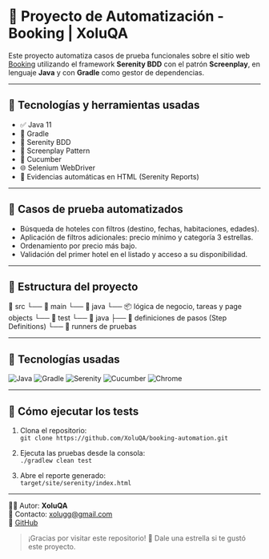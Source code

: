 # 🧪 Proyecto de Automatización - Booking | XoluQA

Este proyecto automatiza casos de prueba funcionales sobre el sitio web [Booking](https://www.booking.com/) utilizando el framework **Serenity BDD** con el patrón **Screenplay**, en lenguaje **Java** y con **Gradle** como gestor de dependencias.

---

## 🚀 Tecnologías y herramientas usadas

- ✅ Java 11  
- 🔧 Gradle  
- 🎯 Serenity BDD  
- 🧠 Screenplay Pattern  
- 🥒 Cucumber  
- 🌐 Selenium WebDriver  
- 📄 Evidencias automáticas en HTML (Serenity Reports)  

---

## 📄 Casos de prueba automatizados

- Búsqueda de hoteles con filtros (destino, fechas, habitaciones, edades).  
- Aplicación de filtros adicionales: precio mínimo y categoría 3 estrellas.  
- Ordenamiento por precio más bajo.  
- Validación del primer hotel en el listado y acceso a su disponibilidad.

---

## 📁 Estructura del proyecto

📁 src
└── 📁 main
└── 📁 java
└── 📦 lógica de negocio, tareas y page objects
└── 📁 test
└── 📁 java
├── 🥒 definiciones de pasos (Step Definitions)
└── 🧪 runners de pruebas


---

## 🔧 Tecnologías usadas

![Java](https://img.shields.io/badge/Java-ED8B00?style=for-the-badge&logo=java&logoColor=white)
![Gradle](https://img.shields.io/badge/Gradle-02303A?style=for-the-badge&logo=gradle&logoColor=white)
![Serenity](https://img.shields.io/badge/SerenityBDD-03C75A?style=for-the-badge)
![Cucumber](https://img.shields.io/badge/Cucumber-23D96C?style=for-the-badge&logo=cucumber&logoColor=white)
![Chrome](https://img.shields.io/badge/Chrome-4285F4?style=for-the-badge&logo=google-chrome&logoColor=white)

---

## 🧪 Cómo ejecutar los tests

1. Clona el repositorio:  
   `git clone https://github.com/XoluQA/booking-automation.git`

2. Ejecuta las pruebas desde la consola:  
   `./gradlew clean test`

3. Abre el reporte generado:  
   `target/site/serenity/index.html`

---

👨‍💻 Autor: **XoluQA**  
📩 Contacto: [xolugg@gmail.com](mailto:xolugg@gmail.com)  
🔗 [GitHub](https://github.com/XoluQA)

> ¡Gracias por visitar este repositorio! 🌟 Dale una estrella si te gustó este proyecto.

